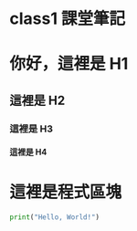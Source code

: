 # class1 課堂筆記

# 你好，這裡是 H1

## 這裡是 H2

### 這裡是 H3

#### 這裡是 H4

# 這裡是程式區塊

```python
print("Hello, World!")
```
